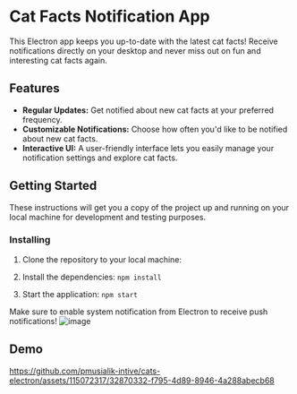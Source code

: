 # Cat Facts Notification App

This Electron app keeps you up-to-date with the latest cat facts! Receive notifications directly on your desktop and never miss out on fun and interesting cat facts again.

## Features

- **Regular Updates:** Get notified about new cat facts at your preferred frequency.
- **Customizable Notifications:** Choose how often you'd like to be notified about new cat facts.
- **Interactive UI:** A user-friendly interface lets you easily manage your notification settings and explore cat facts.

## Getting Started

These instructions will get you a copy of the project up and running on your local machine for development and testing purposes.

### Installing

1. Clone the repository to your local machine:

2. Install the dependencies:
   `npm install`

3. Start the application:
   `npm start`


Make sure to enable system notification from Electron to receive push notifications!
![image](https://github.com/pmusialik-intive/cats-electron/assets/115072317/58fa0197-5b45-444e-9165-b469aef4d6c2)


## Demo

https://github.com/pmusialik-intive/cats-electron/assets/115072317/32870332-f795-4d89-8946-4a288abecb68


